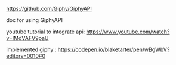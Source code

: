 ﻿https://github.com/Giphy/GiphyAPI

doc for using GiphyAPI


youtube tutorial to integrate api: https://www.youtube.com/watch?v=IMdVAFV9paU


implemented giphy : https://codepen.io/blaketarter/pen/wBgWbV?editors=0010#0
